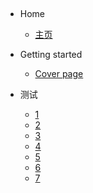 ## <!-- docs/_sidebar.md -->

- Home

  - [主页](README.md)

- Getting started

  - [Cover page](cover.md)

- 测试
  - [1](1.md)
  - [2](2.md)
  - [3](3.md)
  - [4](4.md)
  - [5](5.md)
  - [6](6.md)
  - [7](7.md)
